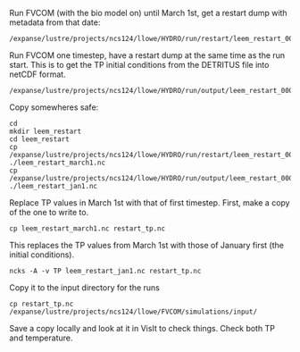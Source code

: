Run FVCOM (with the bio model on) until March 1st, get a restart dump with metadata from that date:
```
/expanse/lustre/projects/ncs124/llowe/HYDRO/run/restart/leem_restart_0001.nc
```

Run FVCOM one timestep, have a restart dump at the same time as the run start.  This is to get the TP initial conditions from the DETRITUS file into netCDF format.
```
/expanse/lustre/projects/ncs124/llowe/HYDRO/run/output/leem_restart_0001.nc
```

Copy somewheres safe:
```
cd
mkdir leem_restart
cd leem_restart
cp /expanse/lustre/projects/ncs124/llowe/HYDRO/run/restart/leem_restart_0001.nc ./leem_restart_march1.nc
cp /expanse/lustre/projects/ncs124/llowe/HYDRO/run/output/leem_restart_0001.nc ./leem_restart_jan1.nc
```

Replace TP values in March 1st with that of first timestep.  First, make a copy of the one to write to.
```
cp leem_restart_march1.nc restart_tp.nc
```

This replaces the TP values from March 1st with those of January first (the initial conditions).
```
ncks -A -v TP leem_restart_jan1.nc restart_tp.nc
```

Copy it to the input directory for the runs
```
cp restart_tp.nc /expanse/lustre/projects/ncs124/llowe/FVCOM/simulations/input/
```

Save a copy locally and look at it in VisIt to check things.  Check both TP and temperature.
